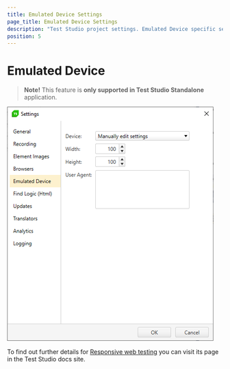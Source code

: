 ```yaml
---
title: Emulated Device Settings
page_title: Emulated Device Settings
description: "Test Studio project settings. Emulated Device specific settings in Test Studio. Supported only in Test Studio standalone"
position: 5
---
```

# Emulated Device

> __Note!__ This feature is __only supported in Test Studio Standalone__ application.

![Emulated Device settings][1]

To find out further details for <a href="https://docs.telerik.com/teststudio/features/testing-types/responsive-test" target="_blank">Responsive web testing</a> you can visit its page in the Test Studio docs site.

[1]: images/emulated-device/fig1.png

